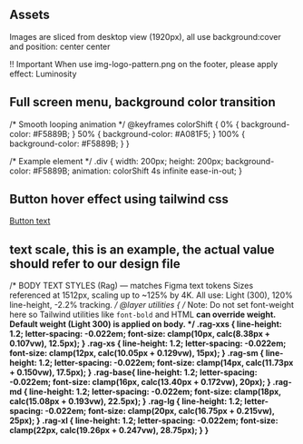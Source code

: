 ## Assets
Images are sliced from desktop view (1920px), all use background:cover and position: center center

!! Important
When use img-logo-pattern.png on the footer, please apply effect: Luminosity

## Full screen menu, background color transition

/* Smooth looping animation */
@keyframes colorShift {
  0% {
    background-color: #F5889B;
  }
  50% {
    background-color: #A081F5;
  }
  100% {
    background-color: #F5889B;
  }
}

/* Example element */
.div {
    width: 200px;
    height: 200px;
    background-color: #F5889B;
    animation: colorShift 4s infinite ease-in-out;
  }



## Button hover effect using tailwind css

<a href="#" class="hover:animate-bounce text-white font-bold py-2 px-4 rounded">Button text</a>



## text scale, this is an example, the actual value should refer to our design file

/* BODY TEXT STYLES (Rag) — matches Figma text tokens
   Sizes referenced at 1512px, scaling up to ~125% by 4K.
   All use: Light (300), 120% line-height, -2.2% tracking. */
   @layer utilities {
    /*
      Note: Do not set font-weight here so Tailwind utilities
      like `font-bold` and HTML <strong> can override weight.
      Default weight (Light 300) is applied on body.
    */
    .rag-xxs { line-height: 1.2; letter-spacing: -0.022em; font-size: clamp(10px, calc(8.38px + 0.107vw), 12.5px); }
    .rag-xs  { line-height: 1.2; letter-spacing: -0.022em; font-size: clamp(12px, calc(10.05px + 0.129vw), 15px); }
    .rag-sm  { line-height: 1.2; letter-spacing: -0.022em; font-size: clamp(14px, calc(11.73px + 0.150vw), 17.5px); }
    .rag-base{ line-height: 1.2; letter-spacing: -0.022em; font-size: clamp(16px, calc(13.40px + 0.172vw), 20px); }
    .rag-md  { line-height: 1.2; letter-spacing: -0.022em; font-size: clamp(18px, calc(15.08px + 0.193vw), 22.5px); }
    .rag-lg  { line-height: 1.2; letter-spacing: -0.022em; font-size: clamp(20px, calc(16.75px + 0.215vw), 25px); }
    .rag-xl  { line-height: 1.2; letter-spacing: -0.022em; font-size: clamp(22px, calc(19.26px + 0.247vw), 28.75px); }
  }